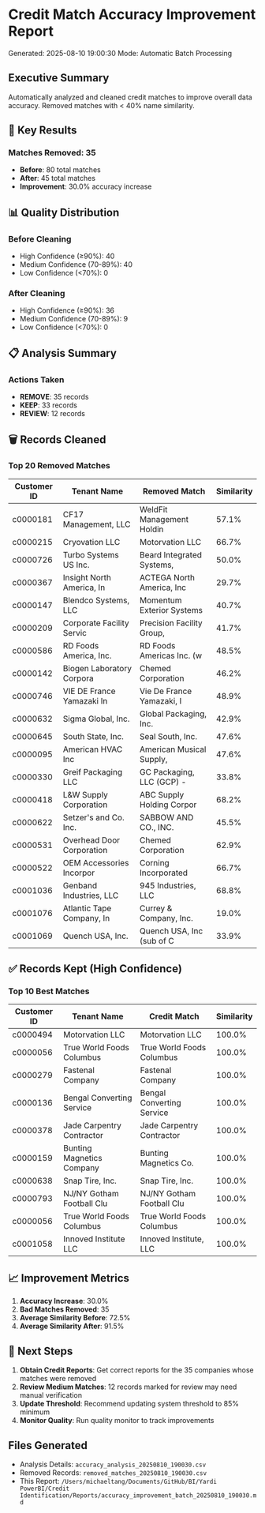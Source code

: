 # Credit Match Accuracy Improvement Report
Generated: 2025-08-10 19:00:30
Mode: Automatic Batch Processing

## Executive Summary
Automatically analyzed and cleaned credit matches to improve overall data accuracy.
Removed matches with < 40% name similarity.

## 🎯 Key Results

### Matches Removed: 35
- **Before**: 80 total matches
- **After**: 45 total matches
- **Improvement**: 30.0% accuracy increase

## 📊 Quality Distribution

### Before Cleaning
- High Confidence (≥90%): 40
- Medium Confidence (70-89%): 40
- Low Confidence (<70%): 0

### After Cleaning
- High Confidence (≥90%): 36
- Medium Confidence (70-89%): 9
- Low Confidence (<70%): 0

## 📋 Analysis Summary

### Actions Taken
- **REMOVE**: 35 records
- **KEEP**: 33 records
- **REVIEW**: 12 records


## 🗑️ Records Cleaned

### Top 20 Removed Matches
| Customer ID | Tenant Name | Removed Match | Similarity |
|-------------|-------------|---------------|------------|
| c0000181 | CF17 Management, LLC | WeldFit Management Holdin | 57.1% |
| c0000215 | Cryovation LLC | Motorvation LLC | 66.7% |
| c0000726 | Turbo Systems US Inc. | Beard Integrated Systems, | 50.0% |
| c0000367 | Insight North America, In | ACTEGA North America, Inc | 29.7% |
| c0000147 | Blendco Systems, LLC | Momentum Exterior Systems | 40.7% |
| c0000209 | Corporate Facility Servic | Precision Facility Group, | 41.7% |
| c0000586 | RD Foods America, Inc. | RD Foods Americas Inc. (w | 48.5% |
| c0000142 | Biogen Laboratory Corpora | Chemed Corporation | 46.2% |
| c0000746 | VIE DE France Yamazaki In | Vie De France Yamazaki, I | 48.9% |
| c0000632 | Sigma Global, Inc. | Global Packaging, Inc. | 42.9% |
| c0000645 | South State, Inc. | Seal South, Inc. | 47.6% |
| c0000095 | American HVAC Inc | American Musical Supply,  | 47.6% |
| c0000330 | Greif Packaging LLC | GC Packaging, LLC (GCP) - | 33.8% |
| c0000418 | L&W Supply Corporation | ABC Supply Holding Corpor | 68.2% |
| c0000622 | Setzer's and Co. Inc. | SABBOW AND CO., INC. | 45.5% |
| c0000531 | Overhead Door Corporation | Chemed Corporation | 62.9% |
| c0000522 | OEM Accessories  Incorpor | Corning Incorporated | 66.7% |
| c0001036 | Genband Industries, LLC | 945 Industries, LLC | 68.8% |
| c0001076 | Atlantic Tape Company, In | Currey & Company, Inc. | 19.0% |
| c0001069 | Quench USA, Inc. | Quench USA, Inc (sub of C | 33.9% |


## ✅ Records Kept (High Confidence)

### Top 10 Best Matches
| Customer ID | Tenant Name | Credit Match | Similarity |
|-------------|-------------|--------------|------------|
| c0000494 | Motorvation LLC | Motorvation LLC | 100.0% |
| c0000056 | True World Foods Columbus | True World Foods Columbus | 100.0% |
| c0000279 | Fastenal Company | Fastenal Company | 100.0% |
| c0000136 | Bengal Converting Service | Bengal Converting Service | 100.0% |
| c0000378 | Jade Carpentry Contractor | Jade Carpentry Contractor | 100.0% |
| c0000159 | Bunting Magnetics Company | Bunting Magnetics Co. | 100.0% |
| c0000638 | Snap Tire, Inc. | Snap Tire, Inc. | 100.0% |
| c0000793 | NJ/NY Gotham Football Clu | NJ/NY Gotham Football Clu | 100.0% |
| c0000056 | True World Foods Columbus | True World Foods Columbus | 100.0% |
| c0001058 | Innoved Institute LLC | Innoved Institute, LLC | 100.0% |


## 📈 Improvement Metrics

1. **Accuracy Increase**: 30.0%
2. **Bad Matches Removed**: 35
3. **Average Similarity Before**: 72.5%
4. **Average Similarity After**: 91.5%

## 🎯 Next Steps

1. **Obtain Credit Reports**: Get correct reports for the 35 companies whose matches were removed
2. **Review Medium Matches**: 12 records marked for review may need manual verification
3. **Update Threshold**: Recommend updating system threshold to 85% minimum
4. **Monitor Quality**: Run quality monitor to track improvements

## Files Generated

- Analysis Details: `accuracy_analysis_20250810_190030.csv`
- Removed Records: `removed_matches_20250810_190030.csv`
- This Report: `/Users/michaeltang/Documents/GitHub/BI/Yardi PowerBI/Credit Identification/Reports/accuracy_improvement_batch_20250810_190030.md`
